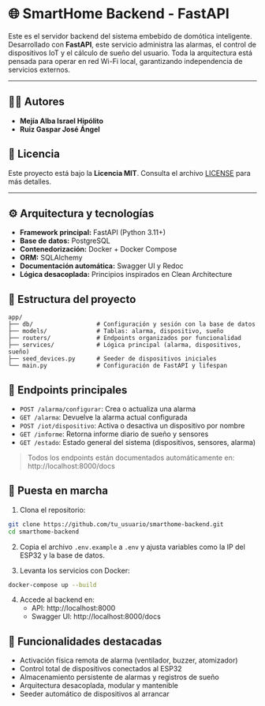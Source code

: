 # 🌐 SmartHome Backend - FastAPI

Este es el servidor backend del sistema embebido de domótica inteligente. Desarrollado con **FastAPI**, este servicio administra las alarmas, el control de dispositivos IoT y el cálculo de sueño del usuario. Toda la arquitectura está pensada para operar en red Wi-Fi local, garantizando independencia de servicios externos.

---

## 👨‍💻 Autores

- **Mejía Alba Israel Hipólito**
- **Ruiz Gaspar José Ángel**

## 📄 Licencia

Este proyecto está bajo la **Licencia MIT**. Consulta el archivo [LICENSE](LICENSE) para más detalles.

---

## ⚙️ Arquitectura y tecnologías

- **Framework principal:** FastAPI (Python 3.11+)
- **Base de datos:** PostgreSQL
- **Contenedorización:** Docker + Docker Compose
- **ORM:** SQLAlchemy
- **Documentación automática:** Swagger UI y Redoc
- **Lógica desacoplada:** Principios inspirados en Clean Architecture

## 📁 Estructura del proyecto

```
app/
├── db/                  # Configuración y sesión con la base de datos
├── models/              # Tablas: alarma, dispositivo, sueño
├── routers/             # Endpoints organizados por funcionalidad
├── services/            # Lógica principal (alarma, dispositivos, sueño)
├── seed_devices.py      # Seeder de dispositivos iniciales
└── main.py              # Configuración de FastAPI y lifespan
```

## 🔌 Endpoints principales

- `POST /alarma/configurar`: Crea o actualiza una alarma
- `GET /alarma`: Devuelve la alarma actual configurada
- `POST /iot/dispositivo`: Activa o desactiva un dispositivo por nombre
- `GET /informe`: Retorna informe diario de sueño y sensores
- `GET /estado`: Estado general del sistema (dispositivos, sensores, alarma)

> Todos los endpoints están documentados automáticamente en:  
> http://localhost:8000/docs

## 🚀 Puesta en marcha

1. Clona el repositorio:

```bash
git clone https://github.com/tu_usuario/smarthome-backend.git
cd smarthome-backend
```

2. Copia el archivo `.env.example` a `.env` y ajusta variables como la IP del ESP32 y la base de datos.

3. Levanta los servicios con Docker:

```bash
docker-compose up --build
```

4. Accede al backend en:
   - API: http://localhost:8000
   - Swagger UI: http://localhost:8000/docs

## 🧠 Funcionalidades destacadas

- Activación física remota de alarma (ventilador, buzzer, atomizador)
- Control total de dispositivos conectados al ESP32
- Almacenamiento persistente de alarmas y registros de sueño
- Arquitectura desacoplada, modular y mantenible
- Seeder automático de dispositivos al arrancar


 